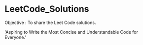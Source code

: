 # LeetCode_Solutions

Objective : To share the Leet Code solutions. 

'Aspiring to Write the Most Concise and Understandable Code for Everyone.'




